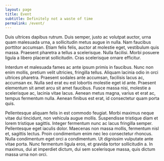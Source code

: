 ```yaml
---
layout: page
title: Event
subtitle: Definitely not a waste of time
permalink: /event/
---
```

Duis ultrices dapibus rutrum. Duis semper, justo ac volutpat auctor, urna quam malesuada urna, a sollicitudin metus augue in nulla. Nam faucibus porttitor accumsan. Etiam felis felis, auctor at molestie eget, vestibulum quis massa. Praesent pharetra a tellus a scelerisque. Nulla facilisi. Morbi posuere ligula a libero placerat sollicitudin. Cras scelerisque ornare efficitur.

Interdum et malesuada fames ac ante ipsum primis in faucibus. Nunc non enim mollis, pretium velit ultricies, fringilla tellus. Aliquam lacinia odio in orci ultrices pharetra. Praesent sodales ante accumsan, facilisis lacus ac, accumsan ex. Nulla sed erat eu est lobortis molestie eget id ante. Praesent elementum sit amet arcu sit amet faucibus. Fusce massa nisi, molestie a scelerisque ac, lacinia vitae lacus. Aenean metus magna, varius et erat ac, tempus fermentum nulla. Aenean finibus est erat, id consectetur quam porta quis.

Pellentesque aliquam felis in est commodo feugiat. Morbi maximus neque vitae dui tincidunt, non vehicula augue mollis. Suspendisse tristique diam et lorem tristique sagittis. Integer fermentum nunc ac lacus fringilla semper. Pellentesque eget iaculis dolor. Maecenas non massa mollis, fermentum nisl et, sagittis lectus. Proin condimentum enim nec leo consectetur rhoncus. Nulla condimentum eget orci a condimentum. Ut dignissim vulputate ante vitae porta. Nunc fermentum ligula eros, et gravida tortor sollicitudin a. In maximus, dui at imperdiet dictum, dui sem scelerisque massa, quis dictum massa urna non orci.

